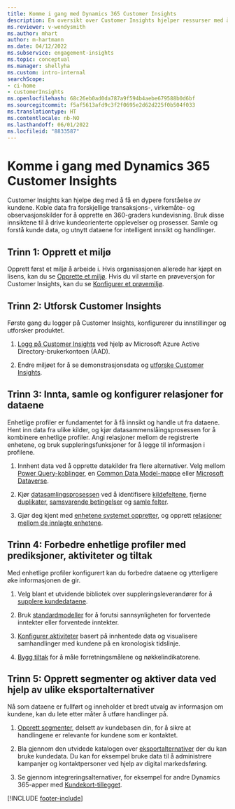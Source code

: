 ```yaml
---
title: Komme i gang med Dynamics 365 Customer Insights
description: En oversikt over Customer Insights hjelper ressurser med å komme raskt i gang.
ms.reviewer: v-wendysmith
ms.author: mhart
author: m-hartmann
ms.date: 04/12/2022
ms.subservice: engagement-insights
ms.topic: conceptual
ms.manager: shellyha
ms.custom: intro-internal
searchScope:
- ci-home
- customerInsights
ms.openlocfilehash: 68c26eb0ad0da787a9f594b4aebe679588b0d6bf
ms.sourcegitcommit: f5af5613afd9c3f2f0695e2d62d225f0b504f033
ms.translationtype: HT
ms.contentlocale: nb-NO
ms.lasthandoff: 06/01/2022
ms.locfileid: "8833587"
---
```

# <a name="get-started-with-dynamics-365-customer-insights"></a>Komme i gang med Dynamics 365 Customer Insights

Customer Insights kan hjelpe deg med å få en dypere forståelse av kundene. Koble data fra forskjellige transaksjons-, virkemåte- og observasjonskilder for å opprette en 360-graders kundevisning. Bruk disse innsiktene til å drive kundeorienterte opplevelser og prosesser. Samle og forstå kunde data, og utnytt dataene for intelligent innsikt og handlinger.

## <a name="step-1-create-an-environment"></a>Trinn 1: Opprett et miljø

Opprett først et miljø å arbeide i. Hvis organisasjonen allerede har kjøpt en lisens, kan du se [Opprette et miljø](create-environment.md). Hvis du vil starte en prøveversjon for Customer Insights, kan du se [Konfigurer et prøvemiljø](trial-signup.md).

## <a name="step-2-explore-customer-insights"></a>Trinn 2: Utforsk Customer Insights

Første gang du logger på Customer Insights, konfigurerer du innstillinger og utforsker produktet.

1. [Logg på Customer Insights](https://home.ci.ai.dynamics.com) ved hjelp av Microsoft Azure Active Directory-brukerkontoen (AAD).

1. Endre miljøet for å se demonstrasjonsdata og [utforske Customer Insights](home.md).

## <a name="step-3-ingest-unify-and-set-up-relationships-for-your-data"></a>Trinn 3: Innta, samle og konfigurer relasjoner for dataene

Enhetlige profiler er fundamentet for å få innsikt og handle ut fra dataene. Hent inn data fra ulike kilder, og kjør datasammenslåingsprosessen for å kombinere enhetlige profiler. Angi relasjoner mellom de registrerte enhetene, og bruk suppleringsfunksjoner for å legge til informasjon i profilene.

1. Innhent data ved å opprette datakilder fra flere alternativer. Velg mellom [Power Query-koblinger](connect-power-query.md), en [Common Data Model-mappe](connect-common-data-model.md) eller [Microsoft Dataverse](connect-dataverse-managed-lake.md).

1. Kjør [datasamlingsprosessen](data-unification.md) ved å identifisere [kildefeltene](map-entities.md), fjerne [duplikater](remove-duplicates.md), [samsvarende betingelser](match-entities.md) og [samle felter](merge-entities.md).

1. Gjør deg kjent med [enhetene systemet oppretter](entities.md), og opprett [relasjoner mellom de innlagte enhetene](relationships.md).

## <a name="step-4-enhance-unified-profiles-with-predictions-activities-and-measures"></a>Trinn 4: Forbedre enhetlige profiler med prediksjoner, aktiviteter og tiltak

Med enhetlige profiler konfigurert kan du forbedre dataene og ytterligere øke informasjonen de gir.

1. Velg blant et utvidende bibliotek over suppleringsleverandører for å [supplere kundedataene](enrichment-hub.md).

1. Bruk [standardmodeller](predictions-overview.md) for å forutsi sannsynligheten for forventede inntekter eller forventede inntekter.

1. [Konfigurer aktiviteter](activities.md) basert på innhentede data og visualisere samhandlinger med kundene på en kronologisk tidslinje.

1. [Bygg tiltak](measures.md) for å måle forretningsmålene og nøkkelindikatorene.

## <a name="step-5-create-segments-and-activate-data-through-various-export-options"></a>Trinn 5: Opprett segmenter og aktiver data ved hjelp av ulike eksportalternativer

Nå som dataene er fullført og inneholder et bredt utvalg av informasjon om kundene, kan du lete etter måter å utføre handlinger på.

1. [Opprett segmenter](segments.md), delsett av kundebasen din, for å sikre at handlingene er relevante for kundene som er kontaktet.

1. Bla gjennom den utvidede katalogen over [eksportalternativer](export-destinations.md) der du kan bruke kundedata. Du kan for eksempel bruke data til å administrere kampanjer og kontaktpersoner ved hjelp av digital markedsføring.

1. Se gjennom integreringsalternativer, for eksempel for andre Dynamics 365-apper med [Kundekort-tillegget](customer-card-add-in.md).  


[!INCLUDE [footer-include](includes/footer-banner.md)]
